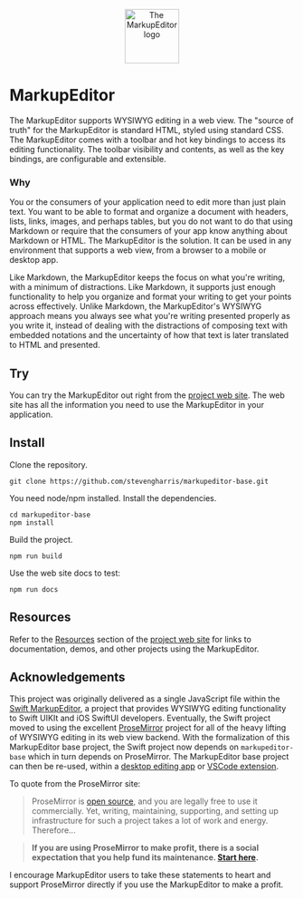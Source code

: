 <p align="center">
    <img alt="The MarkupEditor logo" src="https://github.com/user-attachments/assets/c67b6aa0-2576-4a0b-81d0-229ee501b59d" width="96px" height="96px" >
</p>

# MarkupEditor

The MarkupEditor supports WYSIWYG editing in a web view. The "source of truth" for the MarkupEditor is standard HTML, styled using standard CSS.
The MarkupEditor comes with a toolbar and hot key bindings to access its editing functionality. The toolbar visibility and contents, 
as well as the key bindings, are configurable and extensible.

### Why

You or the consumers of your application need to edit more than just plain text. You want to be able to format and organize a document with 
headers, lists, links, images, and perhaps tables, but you do not want to do that using Markdown or require that the consumers of your app 
know anything about Markdown or HTML.  The MarkupEditor is the solution. It can be used in any environment that supports a web view, from a 
browser to a mobile or desktop app.

Like Markdown, the MarkupEditor keeps the focus on what you're writing, with a minimum of distractions. Like Markdown, it supports just enough 
functionality to help you organize and format your writing to get your points across effectively. Unlike Markdown, the MarkupEditor's WYSIWYG 
approach means you always see what you're writing presented properly as you write it, instead of dealing with the distractions of composing 
text with embedded notations and the uncertainty of how that text is later translated to HTML and presented.

## Try

You can try the MarkupEditor out right from the [project web site](https://stevengharris.github.io/markupeditor-base/). The web site has all 
the information you need to use the MarkupEditor in your application.

## Install

Clone the repository.

```
git clone https://github.com/stevengharris/markupeditor-base.git
```

You need node/npm installed. Install the dependencies.

```
cd markupeditor-base
npm install
```

Build the project.

```
npm run build
```

Use the web site docs to test:

```
npm run docs
```

## Resources

Refer to the [Resources](https://stevengharris.github.io/markupeditor-base/#resources) section of the [project web site](https://stevengharris.github.io/markupeditor-base/)
for links to documentation, demos, and other projects using the MarkupEditor.

## Acknowledgements

This project was originally delivered as a single JavaScript file within the [Swift MarkupEditor](https://github.com/stevengharris/MarkupEditor), 
a project that provides WYSIWYG editing functionality to Swift UIKIt and iOS SwiftUI developers. Eventually, the Swift project moved to using the 
excellent [ProseMirror](https://prosemirror.net) project for all of the heavy lifting of WYSIWYG editing in its web view backend. With the formalization 
of this MarkupEditor base project, the Swift project now depends on `markupeditor-base` which in turn depends on ProseMirror. The MarkupEditor base 
project can then be re-used, within a [desktop editing app](https://github.com/stevengharris/markupeditor-desktop) or 
[VSCode extension](https://github.com/stevengharris/markupeditor-vs).

To quote from the ProseMirror site:

> ProseMirror is [open source](https://github.com/ProseMirror/prosemirror/blob/master/LICENSE), and you are legally free to use it commercially. Yet, writing, maintaining, supporting, and setting up infrastructure for such a project takes a lot of work and energy. Therefore...

> **If you are using ProseMirror to make profit, there is a social expectation that you help fund its maintenance. [Start here](http://marijnhaverbeke.nl/fund/).**

I encourage MarkupEditor users to take these statements to heart and support ProseMirror directly if you use the MarkupEditor to make a profit.


